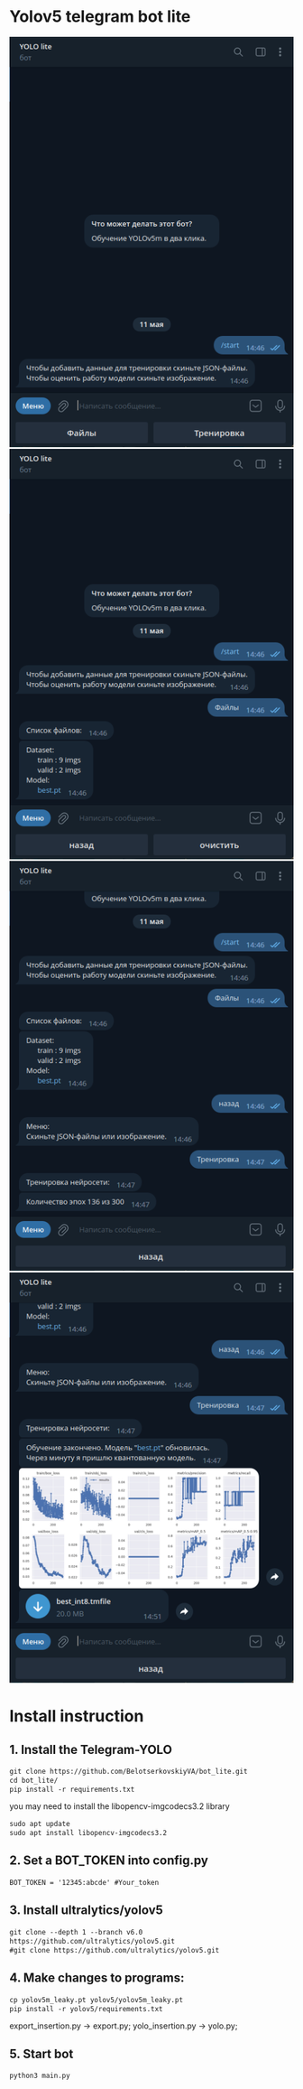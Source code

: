 # Yolov5 telegram bot lite
![start_screen](images/start_screen.png)
![files_screen](images/files_screen.png)
![training_screen](images/training_screen.png)
![result_screen](images/result_screen.png)
# Install instruction
## 1. Install the Telegram-YOLO
```
git clone https://github.com/BelotserkovskiyVA/bot_lite.git
cd bot_lite/
pip install -r requirements.txt
```
you may need to install the libopencv-imgcodecs3.2 library
```
sudo apt update
sudo apt install libopencv-imgcodecs3.2
```
## 2. Set a BOT_TOKEN into config.py

```
BOT_TOKEN = '12345:abcde' #Your_token
```
## 3. Install ultralytics/yolov5
```
git clone --depth 1 --branch v6.0 https://github.com/ultralytics/yolov5.git
#git clone https://github.com/ultralytics/yolov5.git
```
## 4. Make changes to programs:  
```
cp yolov5m_leaky.pt yolov5/yolov5m_leaky.pt
pip install -r yolov5/requirements.txt
```
export_insertion.py -> export.py;
yolo_insertion.py -> yolo.py;
## 5. Start bot
```
python3 main.py
```

